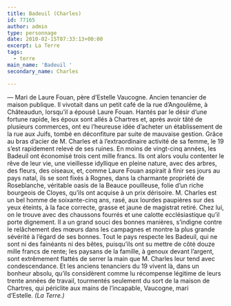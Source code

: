 ```yaml
---
title: Badeuil (Charles)
id: 77165
author: admin
type: personnage
date: 2010-02-15T07:33:13+00:00
excerpt: La Terre
tags:
  - terre
main_name: 'Badeuil '
secondary_name: Charles

---
```

— Mari de Laure Fouan, père d&rsquo;Estelle Vaucogne. Ancien tenancier de maison publique. Il vivotait dans un petit café de la rue d&rsquo;Angoulême, à Châteaudun, lorsqu&rsquo;il a épousé Laure Fouan. Hantés par le désir d&rsquo;une fortune rapide, les époux sont allés à Chartres et, après avoir tâté de plusieurs commerces, ont eu l&rsquo;heureuse idée d&rsquo;acheter un établissement de la rue aux Juifs, tombé en déconfiture par suite de mauvaise gestion. Grâce au bras d&rsquo;acier de M. Charles et à l&rsquo;extraordinaire activité de sa femme, le 19 s&rsquo;est rapidement relevé de ses ruines. En moins de vingt-cinq années, les Badeuil ont économisé trois cent mille francs. Ils ont alors voulu contenter le rêve de leur vie, une vieillesse idyllique en pleine nature, avec des arbres, des fleurs, des oiseaux, et, comme Laure Fouan aspirait à finir ses jours au pays natal, ils se sont fixés à Rognes, dans la charmante propriété de Roseblanche, véritable oasis de la Beauce pouilleuse, folie d&rsquo;un riche bourgeois de Cloyes, qu&rsquo;ils ont acquise à un prix dérisoire. M. Charles est un bel homme de soixante-cinq ans, rasé, aux lourdes paupières sur des yeux éteints, à la face correcte, grasse et jaune de magistrat retiré. Chez lui, on le trouve avec des chaussons fourrés et une calotte ecclésiastique qu&rsquo;il porte dignement. Il a un grand souci des bonnes manières, s&rsquo;indigne contre le relâchement des mœurs dans les campagnes et montre la plus grande sévérité à l&rsquo;égard de ses bonnes. Tout le pays respecte les Badeuil, qui ne sont ni des fainéants ni des bêtes, puisqu&rsquo;ils ont su mettre de côté douze mille francs de rente; les paysans de la famille, à genoux devant l&rsquo;argent, sont extrêmement flattés de serrer la main que M. Charles leur tend avec condescendance. Et les anciens tenanciers du 19 vivent là, dans un bonheur absolu, qu&rsquo;ils considèrent comme lu récompense légitime de leurs trente années de travail, tourmentés seulement du sort de la maison de Chartres, qui périclite aux mains de l&rsquo;incapable, Vaucogne, mari d&rsquo;Estelle. _(La Terre.)_